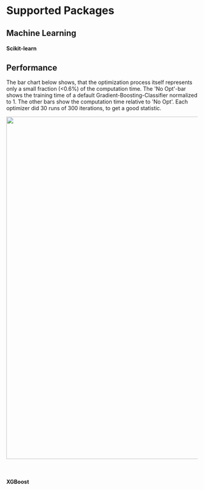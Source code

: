 # Supported Packages



## Machine Learning

#### Scikit-learn

## Performance

The bar chart below shows, that the optimization process itself represents only a small fraction (<0.6%) of the computation time.
The 'No Opt'-bar shows the training time of a default Gradient-Boosting-Classifier normalized to 1. The other bars show the computation time relative to 'No Opt'. Each optimizer did 30 runs of 300 iterations, to get a good statistic.

<p align="center">
<img src="https://github.com/SimonBlanke/Hyperactive/tree/master/plots/optimizer_time.png" width="900"/>
</p>

<br>

#### XGBoost
